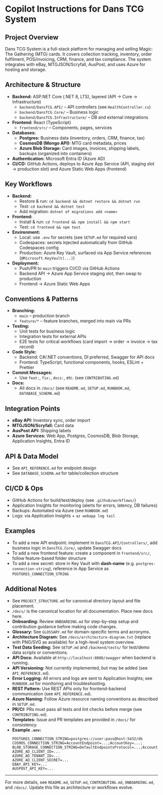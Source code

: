 # Copilot Instructions for Dans TCG System

## Project Overview
Dans TCG System is a full-stack platform for managing and selling Magic: The Gathering (MTG) cards. It covers collection tracking, inventory, order fulfilment, POS/invoicing, CRM, finance, and tax compliance. The system integrates with eBay, MTGJSON/Scryfall, AusPost, and uses Azure for hosting and storage.

## Architecture & Structure
- **Backend:** ASP.NET Core (.NET 8, LTS), layered (API → Core → Infrastructure)  
  - `backend/DansTCG.API/` – API controllers (see `HealthController.cs`)  
  - `backend/DansTCG.Core/` – Business logic  
  - `backend/DansTCG.Infrastructure/` – DB and external integrations  
- **Frontend:** React (TypeScript)  
  - `frontend/src/` – Components, pages, services  
- **Databases:**  
  - **Postgres:** Business data (inventory, orders, CRM, finance, tax)  
  - **CosmosDB (Mongo API):** MTG card metadata, prices  
  - **Azure Blob Storage:** Card images, invoices, shipping labels, backups (organized into containers)  
- **Authentication:** Microsoft Entra ID (Azure AD)  
- **CI/CD:** GitHub Actions, deploys to Azure App Service (API, staging slot → production slot) and Azure Static Web Apps (frontend)

## Key Workflows
- **Backend:**  
  - Restore & run: `cd backend && dotnet restore && dotnet run`  
  - Test: `cd backend && dotnet test`  
  - Add migration: `dotnet ef migrations add <name>`  
- **Frontend:**  
  - Install & run: `cd frontend && npm install && npm start`  
  - Test: `cd frontend && npm test`  
- **Environment:**  
  - Local: use `.env` for secrets (see `SETUP.md` for required vars)  
  - Codespaces: secrets injected automatically from GitHub Codespaces config  
  - Production: Azure Key Vault, surfaced via App Service references (`@Microsoft.KeyVault(...)`)  
- **Deployment:**  
  - Push/PR to `main` triggers CI/CD via GitHub Actions  
  - Backend API → Azure App Service staging slot, then swap to production  
  - Frontend → Azure Static Web Apps

## Conventions & Patterns
- **Branching:**  
  - `main` – production branch  
  - `feature/*` – feature branches, merged into main via PRs  
- **Testing:**  
  - Unit tests for business logic  
  - Integration tests for external APIs  
  - E2E tests for critical workflows (card import → order → invoice → tax record)  
- **Code Style:**  
  - Backend: C#/.NET conventions, DI preferred, Swagger for API docs  
  - Frontend: TypeScript, functional components, hooks, ESLint + Prettier  
- **Commit Messages:**  
  - Use `feat:`, `fix:`, `docs:`, etc. (see `CONTRIBUTING.md`)  
- **Docs:**  
  - All docs in `/docs/` (see `README.md`, `SETUP.md`, `RUNBOOK.md`, `DATABASE_SCHEMA.md`)  

## Integration Points
- **eBay API:** Inventory sync, order import  
- **MTGJSON/Scryfall:** Card data  
- **AusPost API:** Shipping labels  
- **Azure Services:** Web App, Postgres, CosmosDB, Blob Storage, Application Insights, Entra ID  

## API & Data Model
- See `API_REFERENCE.md` for endpoint design  
- See `DATABASE_SCHEMA.md` for table/collection structure  

## CI/CD & Ops
- GitHub Actions for build/test/deploy (see `.github/workflows/`)  
- Application Insights for monitoring (alerts for errors, latency, DB failures)  
- Backups: Automated via Azure (see `RUNBOOK.md`)  
- Logs: via Application Insights + `az webapp log tail`  

## Examples
- To add a new API endpoint: implement in `DansTCG.API/Controllers/`, add business logic in `DansTCG.Core/`, update Swagger docs  
- To add a new frontend feature: create a component in `frontend/src/`, follow feature-based folder structure  
- To add a new secret: store in Key Vault with **dash-name** (e.g. `postgres-connection-string`), reference in App Service as `POSTGRES_CONNECTION_STRING`  

## Additional Notes

- See `PROJECT_STRUCTURE.md` for canonical directory layout and file placement.
- `/docs/` is the canonical location for all documentation. Place new docs here.
- **Onboarding:** Review `ONBOARDING.md` for step-by-step setup and contribution guidance before making code changes.
- **Glossary:** See `GLOSSARY.md` for domain-specific terms and acronyms.
- **Architecture Diagram:** See `/docs/architecture-diagram.txt` (replace with PNG/SVG as available) for a high-level system overview.
- **Test Data Seeding:** See `SETUP.md` and `/backend/tests/` for test/demo data scripts or conventions.
- **API Docs:** Available at `http://localhost:8080/swagger` when backend is running.
- **API Versioning:** Not currently implemented, but may be added (see `API_REFERENCE.md`).
- **Error Logging:** All errors and logs are sent to Application Insights; see `RUNBOOK.md` for monitoring and troubleshooting.
- **REST Pattern:** Use REST APIs only for frontend-backend communication (see `API_REFERENCE.md`).
- **Azure Naming:** Follow Azure resource naming conventions as described in `SETUP.md`.
- **PR/CI:** PRs must pass all tests and lint checks before merge (see `CONTRIBUTING.md`).
- **Templates:** Issue and PR templates are provided in `/docs/` for consistency.
- **Example `.env`:**
  ```
  POSTGRES_CONNECTION_STRING=postgres://user:pass@host:5432/db
  COSMOS_CONNECTION_STRING=AccountEndpoint=...;AccountKey=...;
  BLOB_STORAGE_CONNECTION_STRING=DefaultEndpointsProtocol=...;AccountName=...;AccountKey=...;
  AZURE_AD_CLIENT_ID=...
  AZURE_AD_TENANT_ID=...
  AZURE_AD_CLIENT_SECRET=...
  EBAY_API_KEY=...
  AUSPOST_API_KEY=...
  ```

---

For more details, see `README.md`, `SETUP.md`, `CONTRIBUTING.md`, `ONBOARDING.md`, and `/docs/`. Update this file as architecture or workflows evolve.
